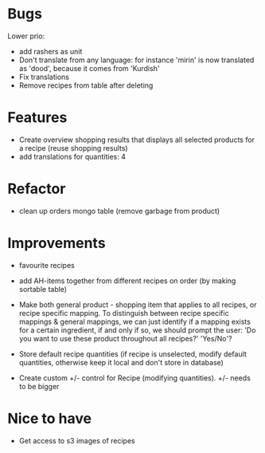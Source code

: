 # Bugs

Lower prio:

- add rashers as unit
- Don't translate from any language: for instance 'mirin' is now translated as 'dood', because it comes from 'Kurdish'
- Fix translations
- Remove recipes from table after deleting

# Features

- Create overview shopping results that displays all selected products for a recipe (reuse shopping results)
- add translations for quantities: 4

# Refactor

- clean up orders mongo table (remove garbage from product)

# Improvements

- favourite recipes

- add AH-items together from different recipes on order (by making sortable table)
- Make both general product - shopping item that applies to all recipes, or recipe specific mapping. To distinguish between recipe specific mappings & general mappings, we can just identify if a mapping exists for a certain ingredient, if and only if so, we should prompt the user: 'Do you want to use these product throughout all recipes?' 'Yes/No'?
- Store default recipe quantities (if recipe is unselected, modify default quantities, otherwise keep it local and don't store in database)
- Create custom +/- control for Recipe (modifying quantities). +/- needs to be bigger

# Nice to have

- Get access to s3 images of recipes
